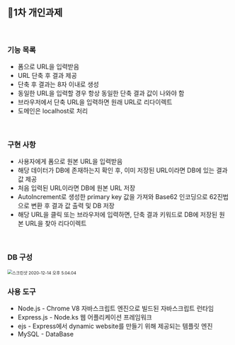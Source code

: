 ## 📌1차 개인과제

<br>

### 기능 목록

- 폼으로 URL을 입력받음
- URL 단축 후 결과 제공
- 단축 후 결과는 8자 이내로 생성
- 동일한 URL을 입력할 경우 항상 동일한 단축 결과 값이 나와야 함
- 브라우저에서 단축 URL을 입력하면 원래 URL로 리다이렉트
- 도메인은 localhost로 처리

<br>

### 구현 사항

- 사용자에게 폼으로 원본 URL을 입력받음
- 해당 데이터가 DB에 존재하는지 확인 후, 이미 저장된 URL이라면 DB에 있는 결과 값 제공
- 처음 입력된 URL이라면 DB에 원본 URL 저장
- AutoIncrement로 생성한 primary key 값을 가져와 Base62 인코딩으로 62진법으로 변환 후 결과 값 출력 및 DB 저장
- 해당 URL을 클릭 또는 브라우저에 입력하면, 단축 결과 키워드로 DB에 저장된 원본 URL을 찾아 리다이렉트

<br>

### DB 구성

<img src="/Users/jinee/Library/Application Support/typora-user-images/스크린샷 2020-12-14 오후 5.04.04.png" alt="스크린샷 2020-12-14 오후 5.04.04" style="zoom: 67%;" />

<br>

### 사용 도구

- Node.js - Chrome V8 자바스크립트 엔진으로 빌드된 자바스크립트 런타임
- Express.js - Node.ks 웹 어플리케이션 프레임워크
- ejs - Express에서 dynamic website를 만들기 위해 제공되는 템플릿 엔진
- MySQL - DataBase
